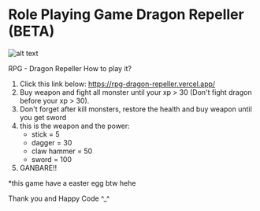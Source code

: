 # Role Playing Game Dragon Repeller (BETA)
![alt text](https://github.com/Rizxh/RPG_Dragon_Repeller/blob/main/img/dragon-repeller.png?raw=true)

RPG - Dragon Repeller
How to play it?
1. Click this link below: https://rpg-dragon-repeller.vercel.app/
2. Buy weapon and fight all monster until your xp > 30 (Don't fight dragon before your xp > 30).
3. Don't forget after kill monsters, restore the health and buy weapon until you get sword
4. this is the weapon and the power:
   - stick = 5
   - dagger = 30
   - claw hammer = 50
   - sword = 100
5. GANBARE!!

*this game have a easter egg btw hehe

Thank you and Happy Code ^_^
